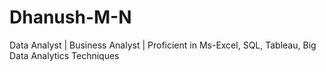 # Dhanush-M-N
Data Analyst | Business Analyst | Proficient in Ms-Excel, SQL, Tableau, Big Data Analytics Techniques

